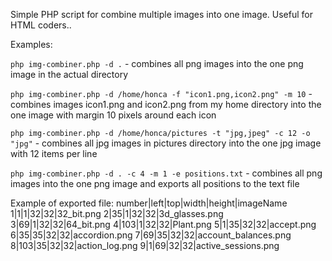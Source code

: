 Simple PHP script for combine multiple images into one image. Useful for HTML coders..

Examples:

`php img-combiner.php -d .` - combines all png images into the one png image in the actual directory

`php img-combiner.php -d /home/honca -f "icon1.png,icon2.png" -m 10` - combines images icon1.png and icon2.png from my home directory into the one image with margin 10 pixels around each icon

`php img-combiner.php -d /home/honca/pictures -t "jpg,jpeg" -c 12 -o "jpg"` - combines all jpg images in pictures directory into the one jpg image with 12 items per line

`php img-combiner.php -d . -c 4 -m 1 -e positions.txt` - combines all png images into the one png image and exports all positions to the text file

Example of exported file:
number|left|top|width|height|imageName
1|1|1|32|32|32_bit.png
2|35|1|32|32|3d_glasses.png
3|69|1|32|32|64_bit.png
4|103|1|32|32|Plant.png
5|1|35|32|32|accept.png
6|35|35|32|32|accordion.png
7|69|35|32|32|account_balances.png
8|103|35|32|32|action_log.png
9|1|69|32|32|active_sessions.png